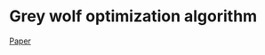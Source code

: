 # Grey wolf optimization algorithm

[Paper](https://www.researchgate.net/publication/260010809_Grey_Wolf_Optimizer)